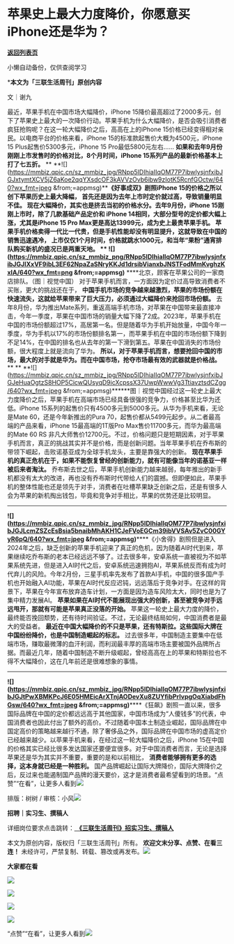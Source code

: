 # 苹果史上最大力度降价，你愿意买iPhone还是华为？

[**返回列表页**](/gzh/三联生活周刊)

小懒自动备份，仅供查阅学习

***本文为「三联生活周刊」原创内容**

文｜谢九

最近，苹果手机在中国市场大幅降价，iPhone
15降价最高超过了2000多元，创下了苹果史上最大的一次降价行动。苹果手机为什么大幅降价，是否会吸引消费者疯狂抢购呢？在这一轮大幅降价之后，高高在上的iPhone
15价格已经变得相对亲民。以电商平台的价格来看，iPhone 15的标准款起售价大概为4500元，iPhone 15
Plus起售价5300多元，iPhone 15 Pro最低5800元左右…… **如果和去年9月份刚刚上市发售时的价格对比，8个月时间，iPhone
15系列产品的最新价格基本上打了七五折。** **
**![](https://mmbiz.qpic.cn/sz_mmbiz_jpg/RNpp5IDIhiaIIqOM77P7ibwlysjnfxibJGJxtymtXCV5jZ6aKoe2qqYXsdcOF3kAVVzOvb6ibw9zIotK5RcnfGOctw/640?wx_fmt=jpeg
&from;=appmsg)****《好事成双》剧照iPhone 15的价格之所以创下苹果历史上最大降幅，
**首先还是因为去年上市时定价就过高，导致销量明显不佳。** 现在大幅降价，其实也是挤去当初的价格水分。去年9月份，iPhone
15刚刚上市时，除了几款基础产品定价和 iPhone 14相同，大部分型号的定价都大幅上涨，尤其是iPhone 15 Pro
Max更是高达13999元，成为史上最贵苹果手机。 **苹果手机价格卖得一代比一代贵，但是手机性能却没有明显提升，这就导致在中国的销售迅速遇冷，**
上市仅仅1个月时间，价格就跳水1000元，和当年“果粉”通宵排队购买新机的盛况已是两重天地。 **
**![](https://mmbiz.qpic.cn/sz_mmbiz_png/RNpp5IDIhiaIIqOM77P7ibwlysjnfxibJGJIXxVF9ibL3EF62NpaZaSNryKKJd1drsibVianxbJNSTFodMmKvghzKxIA/640?wx_fmt=png
&from;=appmsg)**** ****北京，顾客在苹果公司的一家商店排队。（图｜视觉中国）
对于苹果手机而言，一方面因为定价过高导致消费者不买账，更大的挑战还在于，
**中国手机市场的竞争越来越激烈，苹果的市场份额在快速流失，这就给苹果带来了巨大压力，必须通过大幅降价来抢回市场份额。**
去年8月份，华为推出Mate系列，重返高端手机市场，对苹果在中国带来最直接冲击，今年一季度，苹果在中国市场的销量大幅下降了2成。2023年，苹果手机在中国的市场份额超过17%，高居第一名。但是随着华为手机开始放量，中国今年一季度，华为手机以17%的市场份额排名第一，而苹果手机在中国的市场份额下降到不足14%，在中国的排名也从去年的第一下滑到第五。苹果在中国消失的市场份额，很大程度上就是流向了华为。
**所以，对于苹果手机而言，想要抢回中国的市场，最大的对手就是华为。而在中国市场，抢夺市场最有效的武器就是价格战。** ** **
**![](https://mmbiz.qpic.cn/sz_mmbiz_jpg/RNpp5IDIhiaIIqOM77P7ibwlysjnfxibJGJeHuaOgtzS8HOP5CicwQUsyqD9icXcpssX37UwpWwwVg3TtiavztsdCZgg/640?wx_fmt=jpeg
&from;=appmsg)******图｜视觉中国经过这一轮史上最大力度降价之后，苹果手机在高端市场已经具备很强的竞争力，价格甚至比华为还低。iPhone
15系列的起售价只有4500多元到5000多元。从华为手机来看，无论是Mate 60，还是今年新推出的Pura
70，起售价都从5499元起步。从二者最高端的产品来看，iPhone 15最高端的1T版Pro Max售价11700多元，而华为最高端的Mate 60 RS
非凡大师售价12700元。不过，价格问题只是短期因素，对于苹果手机而言，真正的挑战其实并不是价格，而是创新问题。当年苹果手机在乔布斯的带领下崛起，击败诺基亚成为全球手机龙头，主要是靠强大的创新。
**现在苹果手机的真正危机在于，如果不能恢复曾经的创新能力，就有可能像当年的诺基亚一样被后来者淘汰。**
乔布斯去世之后，苹果手机创新能力越来越弱，每年推出的新手机都没有太大的改进，再也没有乔布斯时代带给人们的震撼。但即便如此，苹果手机的整体性能也还是领先于对手，消费者在吐槽苹果缺乏创新之后，还是有很多人会为苹果的新机掏出钱包，毕竟和竞争对手相比，苹果的优势还是比较明显。
** **
**![](https://mmbiz.qpic.cn/sz_mmbiz_jpg/RNpp5IDIhiaIIqOM77P7ibwlysjnfxibJGJLcmZSZcEsBsia5bnaibMhAKH1CJeFVoEGCm39ibVVSAv5ZvC00GYyR6pQ/640?wx_fmt=jpeg
&from;=appmsg)******《小舍得》剧照但是进入2024年之后，缺乏创新的苹果手机迎来了真正的危机，因为随着AI时代到来，苹果继续吃乔布斯的老本已经远远不够了。过去很多年，安卓系统一直被视为不如苹果系统先进，但是进入AI时代之后，安卓系统迅速拥抱AI，苹果系统反而有成为时代弃儿的风险。今年2月份，三星手机率先发布了首款AI手机，中国的很多国产手机也开始融入AI功能，苹果在AI时代反应迟钝，远远落后于竞争对手。在这样的背景下，苹果在今年宣布放弃造车计划，一方面是因为造车风险太大，同时也是为了集中精力发展AI。
**苹果如果在AI时代不能展现出强大的创新，甚至被竞争对手远远甩开，那就有可能是苹果真正没落的开始。**
苹果这一轮史上最大力度的降价，最终能否挽回颓势，还有待时间验证。不过，无论最终结局如何，中国消费者是最大的受益者。
**最近在中国大幅降价的不只是苹果，还有特斯拉。这些国际大牌在中国纷纷降价，也是中国制造崛起的标志。**
过去很多年，中国制造主要集中在低端市场，赚取最微薄的血汗利润，而利润最丰厚的高端市场主要被国外品牌所占据。而最近几年，随着中国制造不断升级崛起，曾经高高在上的苹果和特斯拉也不得不大幅降价，这在几年前还是很难想象的事情。
** **
**![](https://mmbiz.qpic.cn/sz_mmbiz_jpg/RNpp5IDIhiaIIqOM77P7ibwlysjnfxibJGJtPwXBMKPcJ6E05HMEicArXTnjAODevXu8ZUYfibPrIvpgOqXiabdFhGsw/640?wx_fmt=jpeg
&from;=appmsg)******《狂飙》剧照一直以来，很多国际品牌在中国的定价都远远高于其他国家，中国市场成为“人傻钱多”的代表，中国消费者也因此付出了额外的高价。不过随着中国本土制造业崛起，国际品牌在中国定高价的策略越来越行不通，除了奢侈品之外，国际品牌在中国市场的虚高定价已经越来越少。以苹果手机来看，在经过这一轮大幅降价之后，iPhone
15在中国的价格其实已经比很多发达国家还要便宜很多。对于中国消费者而言，无论是选择苹果还是华为其实并不重要，重要的是和以前相比，
**消费者能够拥有更多的选择，这本身就已经是一种胜利。**
国产品牌崛起让国际大牌降价，国际大牌降价之后，反过来也能遏制国产品牌的漫天要价，这才是消费者最希望看到的场景。“点赞”“在看”，让更多人看到![](https://mmbiz.qpic.cn/mmbiz_gif/c2Sib3Mp7pON9hkSZwdTibRHNZSMPyiapUCHJwlyoZVBC3SfmPmF0VKjkm3NiaToQloHFJ6icyicqZnqgXp6pSQJt5gg/640?wx_fmt=gif&from;=appmsg&wxfrom;=5&wx;_lazy=1&tp;=wxpic)  
  
  
  
  
  

排版：树树 /
审核：小风![](https://mmbiz.qpic.cn/sz_mmbiz_png/Gg7Qtoh7Aic8XM6sUcJA9UeXDgJrQXVLHeJa6K4fq1pEib0iboibL9jZSWdAEY37AsXYOficke4djjhtAlGJrhkjHfA/640?wx_fmt=png&wxfrom;=5&wx;_lazy=1&wx;_co=1)

  
 **招聘｜实习生、撰稿人**  

详细岗位要求点击跳转：[
**《三联生活周刊》招实习生、撰稿人**](http://mp.weixin.qq.com/s?__biz=MTc5MTU3NTYyMQ==&mid=2651136871&idx=3&sn=f1c0777fe9d31881e5dfca68ebc2937f&chksm=5907324d6e70bb5b3546dfe1c7b31b5fe05664bebbf36356ba9a1a352e0678444cad62875ad4&scene=21#wechat_redirect)

本文为原创内容，版权归「三联生活周刊」所有。 **欢迎文末分享、点赞、在看三连！**
未经许可，严禁复制、转载、篡改或再发布。![](https://mmbiz.qpic.cn/sz_mmbiz_png/Gg7Qtoh7Aic9ZTmAdCc80b4nD7xicgPt863QWU7oNswDx19XrjfTtSl8QwatY2EEZGuNd1WRRiapDZjcDhTnNYmBg/640?wx_fmt=other&wxfrom;=5&wx;_lazy=1&wx;_co=1&retryload;=1&tp;=webp)

 **大家都在看**

  
[![](https://mmbiz.qpic.cn/mmbiz_png/c2Sib3Mp7pOP1y39gUSO2bM9BtibWicOrOBCtBgPBEUOlfHliazInMB0Leg42N1ZQLMc6NZmeauZ1odaj2hK2cqvrQ/640?wx_fmt=png&from;=appmsg&tp;=wxpic&wxfrom;=5&wx;_lazy=1&wx;_co=1)](http://mp.weixin.qq.com/s?__biz=MTc5MTU3NTYyMQ==&mid=2651378715&idx=1&sn=20af659362888f978dba8f811b993a1d&chksm=590ac5316e7d4c27a706eff76baa37e4311f792ce38290a7529bf5aea6b113bca14e0a7d69e7&scene=21#wechat_redirect)

[![](https://mmbiz.qpic.cn/mmbiz_jpg/c2Sib3Mp7pOO6eP76FUibGfOL5noz6wiaxTaRsx0nhdA82v0Ec8andSibQkX21N1c3CsQuMNeqhAqUBUKxEQnkp2fA/640?wx_fmt=jpeg&from;=appmsg&wxfrom;=5&wx;_lazy=1&wx;_co=1&tp;=wxpic)](http://mp.weixin.qq.com/s?__biz=MTc5MTU3NTYyMQ==&mid=2651377114&idx=1&sn=4dd351136cb38f6757432b3a392937e7&chksm=590adcf06e7d55e6b27bc638f070c59e0080908f2b0926c11c1886331f741e598238241828f0&scene=21#wechat_redirect)

  
![](https://mmbiz.qpic.cn/sz_mmbiz_png/Gg7Qtoh7Aic9ZTmAdCc80b4nD7xicgPt86k1kgpU51hWCHjV92ryhVW35PLCvLhxLw9XDhXjgeDyZhHSx5EbRcfg/640?wx_fmt=other&wxfrom;=5&wx;_lazy=1&wx;_co=1&retryload;=1&tp;=webp)  

[![](https://mmbiz.qpic.cn/mmbiz_jpg/c2Sib3Mp7pOP1y39gUSO2bM9BtibWicOrOBics4Rq261woITKjaDgv5VV6EzMFGZKibrPWtZUlHbicXVNpfua6Sw0QqQ/640?wx_fmt=jpeg&from;=appmsg&tp;=wxpic&wxfrom;=5&wx;_lazy=1&wx;_co=1)]()

  
  
“点赞”“在看”，让更多人看到![](https://mmbiz.qpic.cn/mmbiz_gif/c2Sib3Mp7pON9hkSZwdTibRHNZSMPyiapUCHJwlyoZVBC3SfmPmF0VKjkm3NiaToQloHFJ6icyicqZnqgXp6pSQJt5gg/640?wx_fmt=gif&from;=appmsg&wxfrom;=5&wx;_lazy=1&tp;=wxpic)

